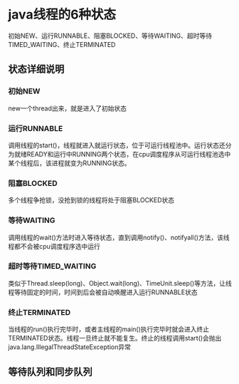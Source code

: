 # java线程的6种状态

初始NEW、运行RUNNABLE、阻塞BLOCKED、等待WAITING、超时等待TIMED_WAITING、终止TERMINATED

## 状态详细说明

### 初始NEW

new一个thread出来，就是进入了初始状态  

### 运行RUNNABLE

调用线程的start()，线程就进入就运行状态，位于可运行线程池中。运行状态还分为就绪READY和运行中RUNNING两个状态，在cpu调度程序从可运行线程池选中某个线程后，该进程就变为RUNNING状态。

### 阻塞BLOCKED

多个线程争抢锁，没抢到锁的线程将处于阻塞BLOCKED状态

### 等待WAITING

调用线程的wait()方法时进入等待状态，直到调用notify()、notifyall()方法，该线程都不会被cpu调度程序选中运行

### 超时等待TIMED_WAITING

类似于Thread.sleep(long)、Object.wait(long)、TimeUnit.sleep()等方法，让线程等待固定的时间，时间到后会被自动唤醒进入运行RUNNABLE状态

### 终止TERMINATED

当线程的run()执行完毕时，或者主线程的main()执行完毕时就会进入终止TERMINATED状态。线程一旦终止就不能复生。终止的线程调用start()会抛出java.lang.IllegalThreadStateException异常

## 等待队列和同步队列